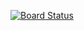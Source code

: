 [![Board Status](https://dev.azure.com/aiw-devops/8eaa80ac-e000-4a6b-94e2-c8486aeb81b0/e5fb297a-5280-4277-b97b-c078bdb456bd/_apis/work/boardbadge/b48136b5-116c-44fb-85f6-0d1987fda0dc)](https://dev.azure.com/aiw-devops/8eaa80ac-e000-4a6b-94e2-c8486aeb81b0/_boards/board/t/e5fb297a-5280-4277-b97b-c078bdb456bd/Microsoft.RequirementCategory)